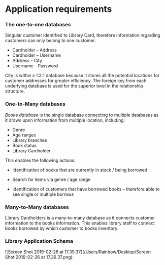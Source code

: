 # Application requirements

###  The one-to-one databases

Singular customer identified to Library Card, therefore information regarding customers can only belong to one customer. 

- Cardholder – Address
- Cardholder – Username
- Address – City
- Username - Password

City is within a 1:2:1 database because it stores all the potential locations for customer addresses for greater efficiency. The foreign key from each underlying database is used for the superior level in the relationship structure. 



### One-to-Many databases

*Books database* is the single database connecting to multiple databases as it draws upon information from multiple location, including: 

- Genre
- Age ranges
- Library branches
- Book status
- Library Cardholder



This enables the following actions:

- Identification of books that are currently in stock / being borrowed

- Search for items via genre / age range

- Identification of customers that have borrowed books – therefore able to see single or multiple borrows

  

### Many-to-Many databases

Library Cardholders is a many-to-many database as it connects customer information to the books information. This enables library staff to connect books borrowed by which customer to books inventory.  



### Library Application Schema

![Screen Shot 2019-02-26 at 17.39.37](/Users/Rainbow/Desktop/Screen Shot 2019-02-26 at 17.39.37.png)